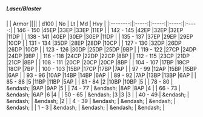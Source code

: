 ##### Laser/Blaster

|      | Armor ||||
| d100 | No | Lt | Md | Hvy |
|:--------:|:-----:|:-----:|:-----:|:-----:|
| 146 - 150 |45EP |33EP |33EP |11EP |
| 142 - 145 |42EP |32EP |32EP |11DP |
| 138 - 141 |40EP |30EP |30EP |11DP |
| 135 - 137 |37EP |29EP |29EP |10CP |
| 131 - 134 |35DP |28EP |28DP |10CP |
| 127 - 130 |32DP |26DP |26DP |10CP |
| 123 - 126 |30DP |25DP |25DP |9BP |
| 119 - 122 |27CP |24DP |24DP |9BP |
| 116 - 118 |24CP |22DP |22CP |8BP |
| 112 - 115 |23CP |21DP |21CP |8BP |
| 108 - 111 |20CP |20CP |20CP |8BP |
| 104 - 107 |17BP |18CP |18CP |7BP |
| 100 - 103 |15BP |17CP |17BP |7AP |
| 97 - 99 |12AP |15BP |15BP |6AP |
| 93 - 96 |10AP |14BP |14BP |6AP |
| 89 - 92 |7AP |13BP |13BP |6AP |
| 85 - 88 |5 |11BP |11BP |5AP |
| 81 - 84 |2 |10BP |10BP |5 |
| 78 - 80 | &endash;  |9AP |9AP |5 |
| 74 - 77 | &endash;  |8AP |8AP |4 |
| 66 - 73 | &endash;  |6AP |6 |4 |
| 50 - 65 | &endash;  |3 |3 |3 |
| 40 - 49 | &endash;  | &endash;  | &endash;  |2 |
| 4 - 39 | &endash;  | &endash;  | &endash;  | &endash;  |
| 1 - 3 | &endash;  | &endash;  | &endash;  | &endash;  |

